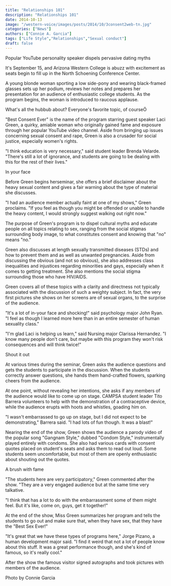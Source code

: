 ```yaml
---
title: "Relationships 101"
description: "Relationships 101"
date: 2014-10-13
image: "/western-voice/images/posts/2014/10/3consent2web-tn.jpg"
categories: ["News"]
authors: ["Connie A. Garcia"]
tags: ["Life Style","Relationships","Sexual conduct"]
draft: false
---
```

Popular YouTube personality speaker dispels pervasive dating myths

It's September 15, and Arizona Western College is abuzz with excitement as seats begin to fill up in the North Schoening Conference Center.

A young blonde woman sporting a low side-pony and wearing black-framed glasses sets up her podium, reviews her notes and prepares her presentation for an audience of enthusiastic college students. As the program begins, the woman is introduced to raucous applause.

What's all the hubbub about? Everyone's favorite topic, of courseÖ

"Best Consent Ever" is the name of the program starring guest speaker Laci Green, a quirky, amiable woman who originally gained fame and exposure through her popular YouTube video channel. Aside from bringing up issues concerning sexual consent and rape, Green is also a crusader for social justice, especially women's rights.

"I think education is very necessary," said student leader Brenda Velarde. "There's still a lot of ignorance, and students are going to be dealing with this for the rest of their lives."

In your face

Before Green begins herseminar, she offers a brief disclaimer about the heavy sexual content and gives a fair warning about the type of material she discusses.

"I had an audience member actually faint at one of my shows," Green proclaims. "If you feel as though you might be offended or unable to handle the heavy content, I would strongly suggest walking out right now."

The purpose of Green's program is to dispel cultural myths and educate people on all topics relating to sex, ranging from the social stigmas surrounding body image, to what constitutes consent and knowing that "no" means "no."

Green also discusses at length sexually transmitted diseases (STDs) and how to prevent them and as well as unwanted pregnancies. Aside from discussing the obvious (and not so obvious), she also addresses class inequalities and injustices regarding minorities and gays, especially when it comes to getting treatment. She also mentions the social stigma surrounding those who have HIV/AIDS.

Green covers all of these topics with a clarity and directness not typically associated with the discussion of such a weighty subject. In fact, the very first pictures she shows on her screens are of sexual organs, to the surprise of the audience.

"It's a lot of in-your face and shocking!" said psychology major John Ryan. "I feel as though I learned more here than in an entire semester of human sexuality class."

"I'm glad Laci is helping us learn," said Nursing major Clarissa Hernandez. "I know many people don't care, but maybe with this program they won't risk consequences and will think twice!"

Shout it out

At various times during the seminar, Green asks the audience questions and gets the students to participate in the discussion. When the students correctly answer questions, she hands them hand-crafted flowers, sparking cheers from the audience.

At one point, without revealing her intentions, she asks if any members of the audience would like to come up on stage. CAMPSA student leader Tito Barrera volunteers to help with the demonstration of a contraceptive device, while the audience erupts with hoots and whistles, goading him on.

"I wasn't embarrassed to go up on stage, but I did not expect to be demonstrating," Barrera said. "I had lots of fun though. It was a blast!"

Nearing the end of the show, Green shows the audience a parody video of the popular song "Gangnam Style," dubbed "Condom Style," instrumentally played entirely with condoms. She also had various cards with consent quotes placed on student's seats and asks them to read out loud. Some students seem uncomfortable, but most of them are openly enthusiastic about shouting out the quotes.

A brush with fame

"The students here are very participatory," Green commented after the show. "They are a very engaged audience but at the same time very talkative.

"I think that has a lot to do with the embarrassment some of them might feel. But it's like, come on, guys, get it together!"

At the end of the show, Miss Green summarizes her program and tells the students to go out and make sure that, when they have sex, that they have the "Best Sex Ever!"

"It's great that we have these types of programs here," Jorge Pizano, a human development major said. "I find it weird that not a lot of people know about this stuff. It was a great performance though, and she's kind of famous, so it's really cool."

After the show the famous visitor signed autographs and took pictures with members of the audience.

Photo by Connie Garcia